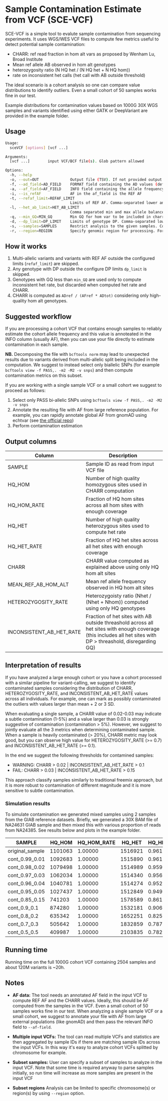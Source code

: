 # Sample Contamination Estimate from VCF (SCE-VCF)

SCE-VCF is a simple tool to evalute sample contamination from sequencing experiments. It uses WGS/WES VCF files to compute few metrics useful to detect potential sample contamination:

- CHARR: ref read fraction in hom alt vars as proposed by Wenham Lu, Broad Institute
- Mean ref allele AB observed in hom alt genotypes
- heterozygosity ratio (N HQ het / (N HQ het + N HQ hom))
- rate on inconsistent het calls (het call with AB outside threshold)

The ideal scenario is a cohort analysis so one can compare value distributions to identify outliers. Even a small cohort of 50 samples works fine in our test.

Example distributions for contamination values based on 1000G 30X WGS samples and variants identified using either GATK or DeepVariant are provided in the example folder.

## Usage

```bash
Usage:
  sceVCF [options] [vcf ...]

Arguments:
  [vcf ...]        input VCF/BCF file(s). Glob pattern allowed

Options:
  -h, --help
  -o, --out=OUT              Output file (TSV). If not provided output to stdout
  -f, --ad_field=AD_FIELD    FORMAT field containing the AD values (default: AD)
  -a, --af_field=AF_FIELD    INFO field containing the allele frequency (default: AF)
  -i, --is_refAF             AF in the af_field is the REF AF
  -t, --refaf_limit=REFAF_LIMIT
                             Limits of REF AF. Comma-separated lower and upper limit (default: 0.1,0.9)
  -l, --het_ab_limit=HET_AB_LIMIT
                             Comma separated min and max allele balance accepted for het calls (default: 0.25,0.75)
  -q, --min_GQ=MIN_GQ        Min GQ for hom var to be included in charr computation (default: 20)
  -d, --dp_limit=DP_LIMIT    Limits of genotype DP. Comma-separated lower and upper limit (default: 20,100)
  -s, --samples=SAMPLES      Restrict analysis to the given samples. Comma separated list or file wiht one sample per line
  -r, --region=REGION        Specify genomic region for processing. Format is chr[:start-end]. Comma-separated list of regions or file with 1 region per line.
```

## How it works

1. Multi-allelic variants and variants with REF AF outside the configured limits (`refaf_limit`) are skipped.
2. Any genotype with DP outside the configure DP limits `dp_limit` is skipped.
3. Genotypes with GQ less than `min_GQ` are used only to compute inconsistent het rate, but discarded when computed het rate and CHARR.
4. CHARR is computed as `ADref / (AFref * ADtot)` considering only high-quality hom alt genotypes.

## Suggested workflow

If you are processing a cohort VCF that contains enough samples to reliably estimate the cohort allele frequency and this value is annoteated in the INFO column (usually AF), then you can use your file directly to estimate contamination in each sample.

**NB.** Decomposing the file with `bcftools norm` may lead to unexpected results due to variants derived from multi-allelic split being included in the computation. We suggest to instead select only biallelic SNPs (for example `bcftools view -f PASS,. -m2 -M2 -v snps`) and then compute contamination metrics on this subset.

If you are working with a single sample VCF or a small cohort we suggest to proceed as follows:

1. Select only PASS bi-allelic SNPs using `bcftools view -f PASS,. -m2 -M2 -v snps`
2. Annotate the resulting file with AF from large reference population. For example, you can rapidly annotate global AF from gnomAD using echtvar (see [the official repo](https://github.com/brentp/echtvar))
3. Perform contamination estimation

## Output columns

| Column | Description |
|--------|-------------|
| SAMPLE | Sample ID as read from input VCF file |
| HQ_HOM | Number of high quality homozygous sites used in CHARR computation |
| HQ_HOM_RATE | Fraction of HQ hom sites across all hom sites with enough coverage |
| HQ_HET | Number of high quality heterozygous sites used to compute het rate |
| HQ_HET_RATE | Fraction of HQ het sites across all het sites with enough coverage |
| CHARR | CHARR value computed as explained above using only HQ hom alt sites |
| MEAN_REF_AB_HOM_ALT | Mean ref allele frequency observed in HQ hom alt sites |
| HETEROZYGOSITY_RATE | Heterozygoisty ratio (Nhet / (Nhet + Nhom)) computed using only HQ genotypes |
| INCONSISTENT_AB_HET_RATE | Fraction of het sites with AB outside threashold across all het sites with enough coverage (this includes all het sites with DP > threashold, disregarding GQ) |

## Interpretation of results

If you have analyzed a large enough cohort or you have a cohort processed with a similar pipeline for variant-calling, we suggest to identify contaminated samples considering the distribution of CHARR, HETEROZYGOSITY_RATE, and INCONSISTENT_AB_HET_RATE values across all individuals. For example, one can mark as possibly contaminated the outliers with values larger than mean + 2 or 3 SD.

When evaluating a single sample, a CHARR value of 0.02-0.03 may indicate a subtle contamination (1-5%) and a value larger than 0.03 is strongly suggestive of contamination (contamination > 5%). However, we suggest to jointly evaluate all the 3 metrics when determining contaminated sample. When a sample is heavily contaminated (> 20%), CHARR metric may look good, but you can observe high value for HETEROZYGOSITY_RATE (>= 0.7) and INCONSISTENT_AB_HET_RATE (>= 0.1).

In the end we suggest the following thresholds for contamined samples:

- WARNING: CHARR > 0.02 | INCONSISTENT_AB_HET_RATE > 0.1
- FAIL: CHARR > 0.03 | INCONSISTENT_AB_HET_RATE > 0.15

This approach classify samples similarly to traditional freemix approach, but it is more robust to contamination of different magnitude and it is more sensitive to subtle contamination.

### Simulation results

To simulate contamination we generated mixed samples using 2 samples from the GIAB reference datasets. Briefly, we generated a 30X BAM file of NA24631 GIAB sample and then mixed this with various proportion of reads from NA24385. See results below and plots in the example folder.

|SAMPLE         |HQ_HOM |HQ_HOM_RATE|HQ_HET |HQ_HET_RATE|CHARR  |MEAN_REF_AB_HOM_ALT|HETEROZYGOSITY_RATE|INCONSISTENT_AB_HET_RATE|
|---------------|-------|-----------|-------|-----------|-------|-------------------|-------------------|------------------------|
|original_sample|1101063|1.00000    |1516921|0.96191    |0.01144|0.00371            |0.57942            |0.00999                 |
|cont_0.99_0.01 |1092683|1.00000    |1515890|0.96113    |0.01669|0.00598            |0.58112            |0.01068                 |
|cont_0.98_0.02 |1079498|1.00000    |1514989|0.95938    |0.02134|0.00794            |0.58393            |0.01249                 |
|cont_0.97_0.03 |1062034|1.00000    |1514340|0.95648    |0.02543|0.00963            |0.58778            |0.01580                 |
|cont_0.96_0.04 |1040781|1.00000    |1514274|0.95240    |0.02899|0.01107            |0.59266            |0.02079                 |
|cont_0.95_0.05 |1027437|1.00000    |1512849|0.94977    |0.03044|0.01164            |0.59554            |0.02412                 |
|cont_0.85_0.15 |741203 |1.00000    |1578589|0.86162    |0.04422|0.01578            |0.68049            |0.15782                 |
|cont_0.9_0.1   |874280 |1.00000    |1532181|0.90654    |0.04179|0.01559            |0.63669            |0.08385                 |
|cont_0.8_0.2   |635342 |1.00000    |1652251|0.82522    |0.04192|0.01431            |0.72227            |0.22597                 |
|cont_0.7_0.3   |505642 |1.00000    |1832859|0.78729    |0.03092|0.00972            |0.78378            |0.29380                 |
|cont_0.5_0.5   |409987 |1.00000    |2103835|0.78209    |0.01383|0.00371            |0.83691            |0.29484                 |

## Running time

Running time on the full 1000G cohort VCF containing 2504 samples and about 120M variants is ~20h.

## Notes

- **AF data:** The tool needs an annotated AF field in the input VCF to compute REF AF and the CHARR values. Ideally, this should be AF computed from the samples in the VCF. Even a small cohort of 50 samples works fine in our test. When analyzing a single sample VCF or a small cohort, we suggest to annotate your file with AF from large external populations (like gnomAD) and then pass the relevant INFO field to `--af-field`.

- **Multiple input VCFs:** The tool can read multiple VCFs and statistics are then aggregated by sample IDs if there are matching sample IDs across the input VCFs. In this way it's easy to analyze cohort VCFs splitted by chromosome for example.

- **Subset samples:** User can specify a subset of samples to analyze in the input VCF. Note that some time is required anyway to parse samples initially, so run time will increase as more samples are present in the input VCF

- **Subset regions** Analysis can be limited to specific chromosome(s) or region(s) by using `--region` option.
